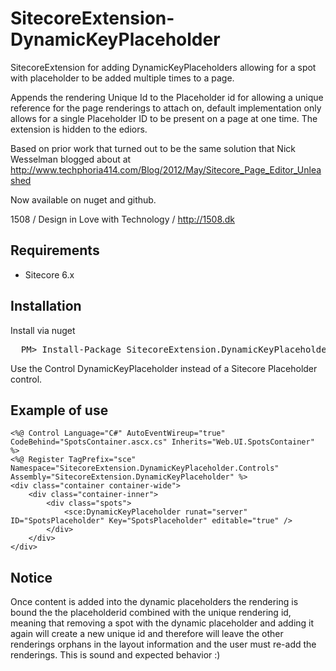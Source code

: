 SitecoreExtension-DynamicKeyPlaceholder
=======================================
SitecoreExtension for adding DynamicKeyPlaceholders allowing for a spot with placeholder to be added multiple times to a page.

Appends the rendering Unique Id to the Placeholder id for allowing a unique reference for the page renderings to attach on, default implementation only allows for a single Placeholder ID to be present on a page at one time. The extension is hidden to the ediors. 

Based on prior work that turned out to be the same solution that Nick Wesselman blogged about at http://www.techphoria414.com/Blog/2012/May/Sitecore_Page_Editor_Unleashed

Now available on nuget and github.

1508 / Design in Love with Technology / http://1508.dk

## Requirements
* Sitecore 6.x 

## Installation 
Install via nuget
<pre>
  PM> Install-Package SitecoreExtension.DynamicKeyPlaceholder
</pre>

Use the Control DynamicKeyPlaceholder instead of a Sitecore Placeholder control. 

## Example of use
```
<%@ Control Language="C#" AutoEventWireup="true" CodeBehind="SpotsContainer.ascx.cs" Inherits="Web.UI.SpotsContainer" %>
<%@ Register TagPrefix="sce" Namespace="SitecoreExtension.DynamicKeyPlaceholder.Controls" Assembly="SitecoreExtension.DynamicKeyPlaceholder" %>
<div class="container container-wide">
    <div class="container-inner">
        <div class="spots">
            <sce:DynamicKeyPlaceholder runat="server" ID="SpotsPlaceholder" Key="SpotsPlaceholder" editable="true" />
        </div>
    </div>
</div>
```

## Notice
Once content is added into the dynamic placeholders the rendering is bound the the placeholderid combined with the unique rendering id, meaning that removing a spot with the dynamic placeholder and adding it again will create a new unique id and therefore will leave the other renderings orphans in the layout information and the user must re-add the renderings. This is sound and expected behavior :)